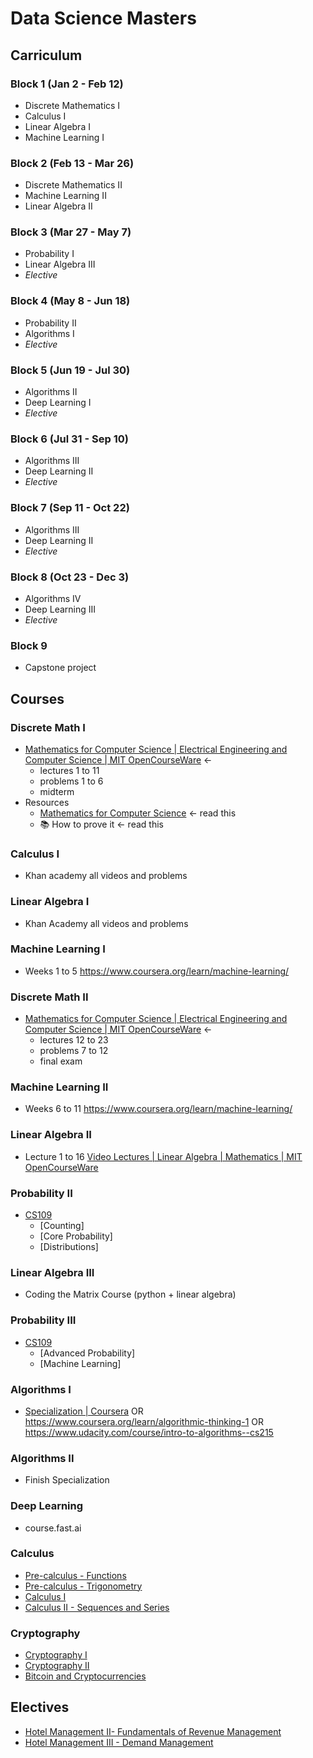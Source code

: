 # Data Science Masters

## Carriculum

### Block 1 (Jan 2 - Feb 12)

* Discrete Mathematics I
* Calculus I
* Linear Algebra I
* Machine Learning I

### Block 2 (Feb 13 - Mar 26)

* Discrete Mathematics II
* Machine Learning II
* Linear Algebra II

### Block 3 (Mar 27 - May 7)

* Probability I
* Linear Algebra III
* *Elective*

### Block 4 (May 8 - Jun 18)

* Probability II
* Algorithms I
* *Elective*

### Block 5 (Jun 19 - Jul 30)

* Algorithms II
* Deep Learning I
* *Elective*

### Block 6 (Jul 31 - Sep 10)

* Algorithms III
* Deep Learning II
* *Elective*

### Block 7 (Sep 11 - Oct 22)

* Algorithms III
* Deep Learning II
* *Elective*

### Block 8 (Oct 23 - Dec 3)

* Algorithms IV
* Deep Learning III
* *Elective*

### Block 9

* Capstone project

## Courses

### Discrete Math I
- [Mathematics for Computer Science | Electrical Engineering and Computer Science | MIT OpenCourseWare](https://ocw.mit.edu/courses/electrical-engineering-and-computer-science/6-042j-mathematics-for-computer-science-fall-2010/index.htm) <- 
	- lectures 1 to 11
	- problems 1 to 6
	- midterm
-  Resources
	- [Mathematics for Computer Science](http://www.iith.ac.in/~aravind/Files-DM/LLM-MFCS-2004.pdf) <- read this 
	- 📚 How to prove it <- read this

### Calculus I
- Khan academy all videos and problems

### Linear Algebra I
- Khan Academy all videos and problems

### Machine Learning I
- Weeks 1 to 5 https://www.coursera.org/learn/machine-learning/

### Discrete Math II
- [Mathematics for Computer Science | Electrical Engineering and Computer Science | MIT OpenCourseWare](https://ocw.mit.edu/courses/electrical-engineering-and-computer-science/6-042j-mathematics-for-computer-science-fall-2010/index.htm) <- 
	- lectures 12 to 23
	- problems 7 to 12
	- final exam
	
### Machine Learning II
- Weeks 6 to 11 https://www.coursera.org/learn/machine-learning/ 

### Linear Algebra II
- Lecture 1 to 16 [Video Lectures | Linear Algebra | Mathematics | MIT OpenCourseWare](https://ocw.mit.edu/courses/mathematics/18-06-linear-algebra-spring-2010/video-lectures/)

### Probability II
- [CS109](http://web.stanford.edu/class/cs109/)
	- [Counting]
	- [Core Probability]
	- [Distributions]
	
### Linear Algebra III
- Coding the Matrix Course (python + linear algebra)

### Probability III
- [CS109](http://web.stanford.edu/class/cs109/)
	- [Advanced Probability]
	- [Machine Learning]
	
### Algorithms I
- [Specialization | Coursera](https://www.coursera.org/specializations/algorithms) OR https://www.coursera.org/learn/algorithmic-thinking-1 OR https://www.udacity.com/course/intro-to-algorithms--cs215


### Algorithms II
- Finish Specialization

### Deep Learning 
- course.fast.ai

### Calculus
* [Pre-calculus - Functions](https://www.coursera.org/learn/pre-calculus)
* [Pre-calculus - Trigonometry](https://www.coursera.org/learn/trigonometry)
* [Calculus I](https://www.coursera.org/learn/calculus1)
* [Calculus II - Sequences and Series](https://www.coursera.org/learn/advanced-calculus)

### Cryptography
* [Cryptography I](https://www.coursera.org/learn/crypto)
* [Cryptography II](https://www.coursera.org/learn/crypto2)
* [Bitcoin and Cryptocurrencies](https://www.coursera.org/learn/cryptocurrency)

## Electives
* [Hotel Management II- Fundamentals of Revenue Management](https://www.coursera.org/learn/fundamentals-of-revenue-management)
* [Hotel Management III - Demand Management](https://www.coursera.org/learn/demandmanagement)
